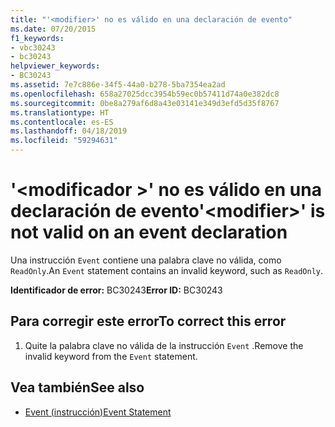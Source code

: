 ```yaml
---
title: "'<modifier>' no es válido en una declaración de evento"
ms.date: 07/20/2015
f1_keywords:
- vbc30243
- bc30243
helpviewer_keywords:
- BC30243
ms.assetid: 7e7c886e-34f5-44a0-b278-5ba7354ea2ad
ms.openlocfilehash: 658a27025dcc3954b59ec0b57411d74a0e382dc8
ms.sourcegitcommit: 0be8a279af6d8a43e03141e349d3efd5d35f8767
ms.translationtype: HT
ms.contentlocale: es-ES
ms.lasthandoff: 04/18/2019
ms.locfileid: "59294631"
---
```

# <a name="modifier-is-not-valid-on-an-event-declaration"></a><span data-ttu-id="aebf4-102">'\<modificador >' no es válido en una declaración de evento</span><span class="sxs-lookup"><span data-stu-id="aebf4-102">'\<modifier>' is not valid on an event declaration</span></span>
<span data-ttu-id="aebf4-103">Una instrucción `Event` contiene una palabra clave no válida, como `ReadOnly`.</span><span class="sxs-lookup"><span data-stu-id="aebf4-103">An `Event` statement contains an invalid keyword, such as `ReadOnly`.</span></span>  
  
 <span data-ttu-id="aebf4-104">**Identificador de error:** BC30243</span><span class="sxs-lookup"><span data-stu-id="aebf4-104">**Error ID:** BC30243</span></span>  
  
## <a name="to-correct-this-error"></a><span data-ttu-id="aebf4-105">Para corregir este error</span><span class="sxs-lookup"><span data-stu-id="aebf4-105">To correct this error</span></span>  
  
1. <span data-ttu-id="aebf4-106">Quite la palabra clave no válida de la instrucción `Event` .</span><span class="sxs-lookup"><span data-stu-id="aebf4-106">Remove the invalid keyword from the `Event` statement.</span></span>  
  
## <a name="see-also"></a><span data-ttu-id="aebf4-107">Vea también</span><span class="sxs-lookup"><span data-stu-id="aebf4-107">See also</span></span>

- [<span data-ttu-id="aebf4-108">Event (instrucción)</span><span class="sxs-lookup"><span data-stu-id="aebf4-108">Event Statement</span></span>](../../visual-basic/language-reference/statements/event-statement.md)
